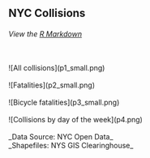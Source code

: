 ## NYC Collisions
###### View the [R Markdown](Main.Rmd)
<br />
![All collisions](p1_small.png) 
<br /><br />
![Fatalities](p2_small.png) 
<br /><br />
![Bicycle fatalities](p3_small.png) 
<br /><br />
![Collisions by day of the week](p4.png) 
<br /><br />
_Data Source:  NYC Open Data_
<br />
_Shapefiles: NYS GIS Clearinghouse_

